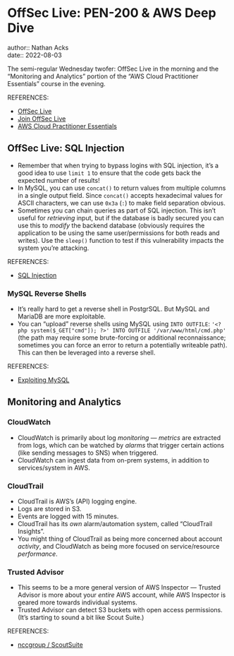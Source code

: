 # OffSec Live: PEN-200 & AWS Deep Dive

author:: Nathan Acks  
date:: 2022-08-03

The semi-regular Wednesday twofer: OffSec Live in the morning and the “Monitoring and Analytics” portion of the “AWS Cloud Practitioner Essentials” course in the evening.

REFERENCES:

* [OffSec Live](https://www.offensive-security.com/offsec/offsec-live/)
* [Join OffSec Live](https://learn.offensive-security.com/offsec-live-webinars)
* [AWS Cloud Practitioner Essentials](https://www.aws.training/learningobject/curriculum?id=27076)

## OffSec Live: SQL Injection

* Remember that when trying to bypass logins with SQL injection, it’s a good idea to use `limit 1` to ensure that the code gets back the expected number of results!
* In MySQL, you can use `concat()` to return values from multiple columns in a single output field. Since `concat()` accepts hexadecimal values for ASCII characters, we can use `0x3a` (`:`) to make field separation obvious.
* Sometimes you can chain queries as part of SQL injection. This isn’t useful for *retrieving* input, but if the database is badly secured you can use this to *modify* the backend database (obviously requires the application to be using the same user/permissions for both reads and writes). Use the `sleep()` function to test if this vulnerability impacts the system you’re attacking.

REFERENCES:

* [SQL Injection](../notes/sql-injection.md)

### MySQL Reverse Shells

* It’s really hard to get a reverse shell in PostgrSQL. But MySQL and MariaDB are more exploitable.
* You can “upload” reverse shells using MySQL using `INTO OUTFILE`: `'<?php system($_GET["cmd"]); ?>' INTO OUTFILE '/var/www/html/cmd.php'` (the path may require some brute-forcing or additional reconnaissance; sometimes you can force an error to return a potentially writeable path). This can then be leveraged into a reverse shell.

REFERENCES:

* [Exploiting MySQL](../notes/exploiting-mysql.md)

## Monitoring and Analytics

### CloudWatch

* CloudWatch is primarily about log *monitoring* — *metrics* are extracted from logs, which can be watched by *alarms* that trigger certain actions (like sending messages to SNS) when triggered.
* CloudWatch can ingest data from on-prem systems, in addition to services/system in AWS.

### CloudTrail

* CloudTrail is AWS’s (API) logging engine.
* Logs are stored in S3.
* Events are logged with 15 minutes.
* CloudTrail has its *own* alarm/automation system, called “CloudTrail Insights”.
* You might thing of CloudTrail as being more concerned about account *activity*, and CloudWatch as being more focused on service/resource *performance*.

### Trusted Advisor

* This seems to be a more general version of AWS Inspector — Trusted Advisor is more about your *entire* AWS account, while AWS Inspector is geared more towards individual systems.
* Trusted Advisor can detect S3 buckets with open access permissions. (It’s starting to sound a bit like Scout Suite.)

REFERENCES:

* [nccgroup / ScoutSuite](https://github.com/nccgroup/ScoutSuite)
